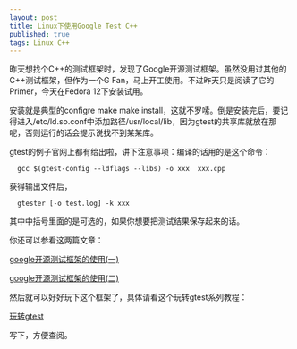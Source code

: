 ```yaml
---
layout: post
title: Linux下使用Google Test C++
published: true
tags: Linux C++
---
```


   昨天想找个C++的测试框架时，发现了Google开源测试框架。虽然没用过其他的C++测试框架，但作为一个G Fan，马上开工使用。不过昨天只是阅读了它的Primer，今天在Fedora 12下安装试用。
   
  安装就是典型的configre make make install，这就不罗嗦。倒是安装完后，要记得进入/etc/ld.so.conf中添加路径/usr/local/lib，因为gtest的共享库就放在那呢，否则运行的话会提示说找不到某某库。
  
  gtest的例子官网上都有给出啦，讲下注意事项：编译的话用的是这个命令：
  
      gcc $(gtest-config --ldflags --libs) -o xxx  xxx.cpp
      
  获得输出文件后，
  
      gtester [-o test.log] -k xxx
      
  其中中括号里面的是可选的，如果你想要把测试结果保存起来的话。
  
  你还可以参看这两篇文章：
  
 [google开源测试框架的使用(一)](http://tech.ddvip.com/2009-02/1234225401107951.html)
 
 [google开源测试框架的使用(二)](http://tech.ddvip.com/2009-02/1234225491107952.html) 
        
  然后就可以好好玩下这个框架了，具体请看这个玩转gtest系列教程：
  
[玩转gtest](http://www.cnblogs.com/coderzh/archive/2009/04/06/1426755.html)
               
  写下，方便查阅。
